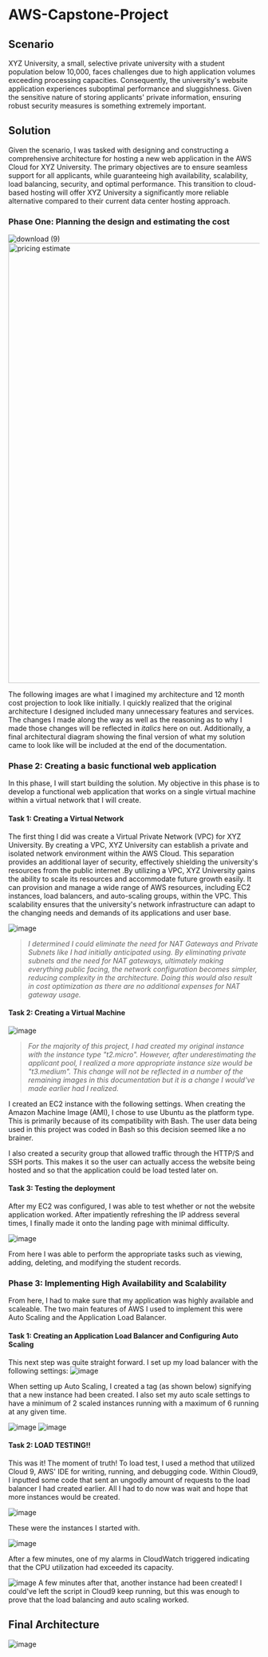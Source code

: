 # AWS-Capstone-Project

## Scenario 
XYZ University, a small, selective private university with a student population below 10,000, faces challenges due to high application volumes exceeding processing capacities. Consequently, the university's website application experiences suboptimal performance and sluggishness. Given the sensitive nature of storing applicants' private information, ensuring robust security measures is something extremely important. 



## Solution 
Given the scenario, I was tasked with designing and constructing a comprehensive architecture for hosting a new web application in the AWS Cloud for XYZ University. The primary objectives are to ensure seamless support for all applicants, while guaranteeing high availability, scalability, load balancing, security, and optimal performance. This transition to cloud-based hosting will offer XYZ University a significantly more reliable alternative compared to their current data center hosting approach.

### Phase One: Planning the design and estimating the cost

![download (9)](https://github.com/nkommareddy/AWS-Capstone-Project/assets/133917107/54a8a92f-5b72-4aaf-a88c-3d792b76b0fc)
<img width="882" alt="pricing estimate" src="https://github.com/nkommareddy/AWS-Capstone-Project/assets/133917107/8251959d-808f-4f05-9b9c-6d5887fe194f">

The following images are what I imagined my architecture and 12 month cost projection to look like initially. I quickly realized that the original architecture I designed included many unnecessary features and services. The changes I made along the way as well as the reasoning as to why I made those changes will be reflected in *italics* here on out. Additionally, a final architectural diagram showing the final version of what my solution came to look like will be included at the end of the documentation. 

### Phase 2: Creating a basic functional web application
In this phase, I will start building the solution. My objective in this phase is to develop a functional web application that works on a single virtual machine within a virtual network that I will create.

#### Task 1: Creating a Virtual Network
The first thing I did was create a Virtual Private Network (VPC) for XYZ University. By creating a VPC, XYZ University can establish a private and isolated network environment within the AWS Cloud. This separation provides an additional layer of security, effectively shielding the university's resources from the public internet .By utilizing a VPC, XYZ University gains the ability to scale its resources and accommodate future growth easily. It can provision and manage a wide range of AWS resources, including EC2 instances, load balancers, and auto-scaling groups, within the VPC. This scalability ensures that the university's network infrastructure can adapt to the changing needs and demands of its applications and user base.


![image](https://github.com/nkommareddy/AWS-Capstone-Project/assets/133917107/eff17674-504c-42e1-81fc-3e41df46a92c)

> *I determined I could eliminate the need for NAT Gateways and Private Subnets like I had initially anticipated using. By eliminating private subnets and the need for NAT gateways, ultimately making everything public facing, the network configuration becomes simpler, reducing complexity in the architecture. Doing this would also result in cost optimization as there are no additional expenses for NAT gateway usage.*

#### Task 2: Creating a Virtual Machine

![image](https://github.com/nkommareddy/AWS-Capstone-Project/assets/133917107/2b92765e-1c6c-4189-9a4f-cc26b8e11dca)
> *For the majority of this project, I had created my original instance with the instance type "t2.micro". However, after underestimating the applicant pool, I realized a more appropriate instance size would be "t3.medium". This change will not be reflected in a number of the remaining images in this documentation but it is a change I would've made earlier had I realized.*


I created an EC2 instance with the following settings. When creating the Amazon Machine Image (AMI), I chose to use Ubuntu as the platform type. This is primarily because of its compatibility with Bash. The user data being used in this project was coded in Bash so this decision seemed like a no brainer.  

I also created a security group that allowed traffic through the HTTP/S and SSH ports. This makes it so the user can actually access the website being hosted and so that the application could be load tested later on. 

#### Task 3: Testing the deployment

After my EC2 was configured, I was able to test whether or not the website application worked. After impatiently refreshing the IP address several times, I finally made it onto the landing page with minimal difficulty. 

![image](https://github.com/nkommareddy/AWS-Capstone-Project/assets/133917107/9b8ceac1-07da-479f-996f-dc82aaee3684)

From here I was able to perform the appropriate tasks such as viewing, adding, deleting, and modifying the student records.


### Phase 3: Implementing High Availability and Scalability

From here, I had to make sure that my application was highly available and scaleable. The two main features of AWS I used to implement this were Auto Scaling and the Application Load Balancer.  

#### Task 1: Creating an Application Load Balancer and Configuring Auto Scaling

This next step was quite straight forward. I set up my load balancer with the following settings: 
![image](https://github.com/nkommareddy/AWS-Capstone-Project/assets/133917107/bb9ba0fa-b196-47bf-a747-c696f2ee334a)

When setting up Auto Scaling, I created a tag (as shown below) signifying that a new instance had been created. I also set my auto scale settings to have a minimum of 2 scaled instances running with a maximum of 6 running at any given time. 

![image](https://github.com/nkommareddy/AWS-Capstone-Project/assets/133917107/dac5f673-e6ac-417f-a3fb-da4cd057af19) ![image](https://github.com/nkommareddy/AWS-Capstone-Project/assets/133917107/f90d2dc5-a31e-42e1-8f59-390753f89888)

#### Task 2: LOAD TESTING!!

This was it! The moment of truth! To load test, I used a method that utilized Cloud 9, AWS' IDE for writing, running, and debugging code. Within Cloud9, I inputted some code that sent an ungodly amount of requests to the load balancer I had created earlier. All I had to do now was wait and hope that more instances would be created. 

![image](https://github.com/nkommareddy/AWS-Capstone-Project/assets/133917107/7b0bfeec-7907-4fd9-8058-6bc972043c2d)

These were the instances I started with. 

![image](https://github.com/nkommareddy/AWS-Capstone-Project/assets/133917107/d3b5bb12-17b9-40da-838d-8ceae8f9bb3b)

After a few minutes, one of my alarms in CloudWatch triggered indicating that the CPU utilization had exceeded its capacity. 

![image](https://github.com/nkommareddy/AWS-Capstone-Project/assets/133917107/6e47892d-3c17-4e68-b896-fb94e0961cd2)
A few minutes after that, another instance had been created! I could've left the script in Cloud9 keep running, but this was enough to prove that the load balancing and auto scaling worked. 

## Final Architecture
![image](https://github.com/nkommareddy/AWS-Capstone-Project/assets/133917107/6a8d6873-133a-4446-ad1e-0696084bc74b)



